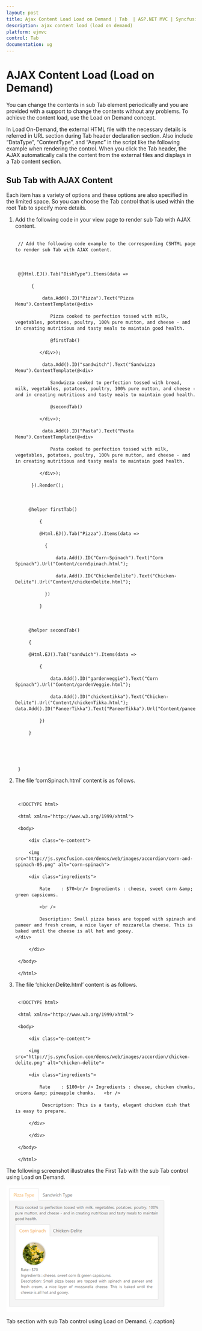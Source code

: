 ```yaml
---
layout: post
title: Ajax Content Load Load on Demand | Tab  | ASP.NET MVC | Syncfusion
description: ajax content load (load on demand)
platform: ejmvc
control: Tab 
documentation: ug
---
```


# AJAX Content Load (Load on Demand)

You can change the contents in sub Tab element periodically and you are provided with a support to change the contents without any problems. To achieve the content load, use the Load on Demand concept.

In Load On-Demand, the external HTML file with the necessary details is referred in URL section during Tab header declaration section. Also include “DataType”, “ContentType”, and “Async” in the script like the following example when rendering the control. When you click the Tab header, the AJAX automatically calls the content from the external files and displays in a Tab content section. 

## Sub Tab with AJAX Content

Each item has a variety of options and these options are also specified in the limited space. So you can choose the Tab control that is used within the root Tab to specify more details.

1. Add the following code in your view page to render sub Tab with AJAX content.


   ~~~ cshtml

	// Add the following code example to the corresponding CSHTML page to render sub Tab with AJAX content.



	@{Html.EJ().Tab("DishType").Items(data =>

		 {

			 data.Add().ID("Pizza").Text("Pizza Menu").ContentTemplate(@<div>

				Pizza cooked to perfection tossed with milk, vegetables, potatoes, poultry, 100% pure mutton, and cheese - and in creating nutritious and tasty meals to maintain good health.

				@firstTab()

			</div>);

			 data.Add().ID("sandwitch").Text("Sandwizza Menu").ContentTemplate(@<div>

				Sandwizza cooked to perfection tossed with bread, milk, vegetables, potatoes, poultry, 100% pure mutton, and cheese - and in creating nutritious and tasty meals to maintain good health.

				@secondTab()

			</div>);

			 data.Add().ID("Pasta").Text("Pasta Menu").ContentTemplate(@<div>

				Pasta cooked to perfection tossed with milk, vegetables, potatoes, poultry, 100% pure mutton, and cheese - and in creating nutritious and tasty meals to maintain good health.

			</div>);

		 }).Render();



		@helper firstTab()

			{

			@Html.EJ().Tab("Pizza").Items(data =>

			  {	

				  data.Add().ID("Corn-Spinach").Text("Corn Spinach").Url("Content/cornSpinach.html");

				  data.Add().ID("ChickenDelite").Text("Chicken-Delite").Url("Content/chickenDelite.html");

			  })

			}



		@helper secondTab()

		{

		@Html.EJ().Tab("sandwich").Items(data =>

			{

				data.Add().ID("gardenveggie").Text("Corn Spinach").Url("Content/gardenVeggie.html");

				data.Add().ID("chickentikka").Text("Chicken-Delite").Url("Content/chickenTikka.html"); data.Add().ID("PaneerTikka").Text("PaneerTikka").Url("Content/paneerTikka.html");

			})

		}





	}

   ~~~
   

2. The file ‘cornSpinach.html’ content is as follows. 
   
   ~~~ cshtml
        

	<!DOCTYPE html>

	<html xmlns="http://www.w3.org/1999/xhtml">

	<body>

		<div class="e-content">

		<img src="http://js.syncfusion.com/demos/web/images/accordion/corn-and-spinach-05.png" alt="corn-spinach">

		<div class="ingredients">

			Rate    : $70<br/> Ingredients : cheese, sweet corn &amp; green capsicums.

			<br />

			Description: Small pizza bases are topped with spinach and paneer and fresh cream, a nice layer of mozzarella cheese. This is baked until the cheese is all hot and gooey.                    </div>

		</div>   

	</body>

	</html>

   ~~~
   



3. The file ‘chickenDelite.html’ content is as follows.

   ~~~ cshtml

	<!DOCTYPE html>

	<html xmlns="http://www.w3.org/1999/xhtml">

	<body>

		<div class="e-content">

		<img src="http://js.syncfusion.com/demos/web/images/accordion/chicken-delite.png" alt="chicken-delite">

		<div class="ingredients">

			Rate    : $100<br /> Ingredients : cheese, chicken chunks, onions &amp; pineapple chunks.   <br /> 

			 Description: This is a tasty, elegant chicken dish that is easy to prepare.

		</div>

		</div>

	</body>

	</html>

   ~~~
   




The following screenshot illustrates the First Tab with the sub Tab control using Load on Demand. 

![](Ajax-Content-Load-Load-on-Demand_images/Ajax-Content-Load-Load-on-Demand_img1.png)

Tab section with sub Tab control using Load on Demand.
{:.caption}


